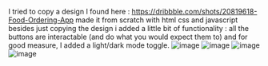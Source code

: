 I tried to copy a design I found here : https://dribbble.com/shots/20819618-Food-Ordering-App
made it from scratch with html css and javascript 
besides just copying the design i added a little bit of functionality 
  : all the buttons are interactable (and do what you would expect them to) and for good measure, I added a light/dark mode toggle.
  ![image](https://github.com/daniel-papkov/daniel/assets/87859435/112249df-abdc-4c86-8b7d-2007bb4de2a6)
  ![image](https://github.com/daniel-papkov/daniel/assets/87859435/00f5f0fd-699e-4e8c-8bbe-da0bfbf61c7d)
  ![image](https://github.com/daniel-papkov/daniel/assets/87859435/ce154f0a-0c62-414a-9094-3948f469a360)
  ![image](https://github.com/daniel-papkov/daniel/assets/87859435/cae31b59-f5ad-4af5-b4cd-42c37e7ef00a)



